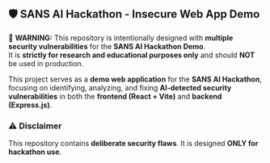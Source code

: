 ## 🛡️ SANS AI Hackathon - Insecure Web App Demo

🚨 **WARNING:** This repository is intentionally designed with **multiple security vulnerabilities** for the **SANS AI Hackathon Demo**.  
It is **strictly for research and educational purposes only** and should **NOT** be used in production.

This project serves as a **demo web application** for the **SANS AI Hackathon**, focusing on identifying, analyzing, and fixing **AI-detected security vulnerabilities** in both the **frontend (React + Vite)** and **backend (Express.js)**.

### ⚠️ Disclaimer
This repository contains **deliberate security flaws**. It is designed **ONLY for hackathon use**.
